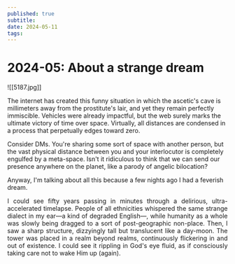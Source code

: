 ```yaml
---
published: true
subtitle: 
date: 2024-05-11
tags: 
---
```


#  2024-05: About a strange dream
![[5187.jpg]]

<p align="justify">

The internet has created this funny situation in which the ascetic's cave is millimeters away from the prostitute's lair, and yet they remain perfectly immiscible. Vehicles were already impactful, but the web surely marks the ultimate victory of time over space. Virtually, all distances are condensed in a process that perpetually edges toward zero.

</p>

<p align="justify">

Consider DMs. You're sharing some sort of space with another person, but the vast physical distance between you and your interlocutor is completely engulfed by a meta-space. Isn't it ridiculous to think that we can send our presence anywhere on the planet, like a parody of angelic bilocation?

</p>

<p align="justify">

Anyway, I'm talking about all this because a few nights ago I had a feverish dream. 

</p>

<p align="justify">
I could see fifty years passing in minutes through a delirious, ultra-accelerated timelapse. People of all ethnicities whispered the same strange dialect in my ear—a kind of degraded English—, while humanity as a whole was slowly being dragged to a sort of post-geographic non-place. Then, I saw a sharp structure, dizzyingly tall but translucent like a day-moon. The tower was placed in a realm beyond realms, continuously flickering in and out of existence. I could see it rippling in God's eye fluid, as if consciously taking care not to wake Him up (again).

</p>